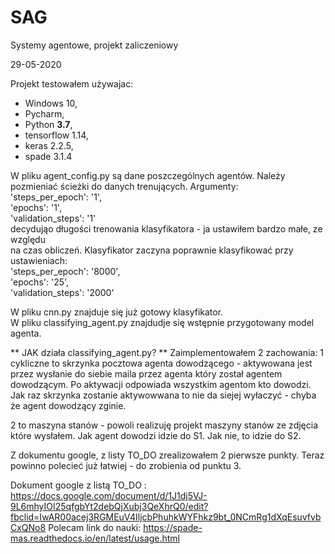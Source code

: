 # SAG
Systemy agentowe, projekt zaliczeniowy

29-05-2020

Projekt testowałem używajac:
- Windows 10,
- Pycharm,
- Python **3.7**,
- tensorflow 1.14,
- keras 2.2.5,
- spade 3.1.4

W pliku agent_config.py są dane poszczególnych agentów. Należy pozmieniać ścieżki do danych trenujących.
Argumenty:  
	'steps_per_epoch': '1',  
    'epochs': '1',  
    'validation_steps': '1'  
decydująo długości trenowania klasyfikatora - ja ustawiłem bardzo małe, ze względu  
na czas obliczeń. Klasyfikator zaczyna poprawnie klasyfikować przy ustawieniach:  
	'steps_per_epoch': '8000',  
    'epochs': '25',  
    'validation_steps': '2000'  

W pliku cnn.py znajduje się już gotowy klasyfikator.  
W pliku classifying_agent.py znajdudje się wstępnie przygotowany model agenta.  

** JAK działa classifying_agent.py? **
Zaimplementowałem 2 zachowania: 1 cykliczne to skrzynka pocztowa agenta dowodzącego - aktywowana jest
przez wysłanie do siebie maila przez agenta który został agentem dowodzącym. Po aktywacji odpowiada wszystkim
agentom kto dowodzi. Jak raz skrzynka zostanie aktywowwana to nie da siejej wyłaczyć - chyba że agent dowodzący zginie.  

2 to maszyna stanów - powoli realizuję projekt maszyny stanów ze zdjęcia które wysłałem. Jak agent dowodzi idzie do S1.
Jak nie, to idzie do S2.

Z dokumentu google, z listy TO_DO zrealizowałem 2 pierwsze punkty. Teraz powinno polecieć już łatwiej -
do zrobienia od punktu 3.


Dokument google z listą TO_DO : https://docs.google.com/document/d/1J1dj5VJ-9L6mhyIOI25qfgbYt2debQjXubj3QeXhrQ0/edit?fbclid=IwAR00acej3RGMEuV4IljcbPhuhkWYFhkz9bt_0NCmRg1dXqEsuvfvbCxQNo8
Polecam link do nauki: https://spade-mas.readthedocs.io/en/latest/usage.html
